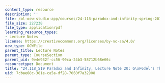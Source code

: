 ```yaml
---
content_type: resource
description: ''
file: /ol-ocw-studio-app/courses/24-118-paradox-and-infinity-spring-2019/7cbae68c381eca5adf287060f7a32908_MIT24_118S19_LecNote20.pdf
file_size: 227238
file_type: application/pdf
learning_resource_types:
- Lecture Notes
license: https://creativecommons.org/licenses/by-nc-sa/4.0/
ocw_type: OCWFile
parent_title: Lecture Notes
parent_type: CourseSection
parent_uid: 9e4e932f-cc56-90ca-24b3-58712b68e66c
resourcetype: Document
title: "24.118_S19 Paradox and Infinity, Lecture Note 20: G\xF6del's Theorem I"
uid: 7cbae68c-381e-ca5a-df28-7060f7a32908
---
```

